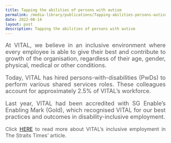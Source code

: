 ```yaml
---
title: Tapping the abilities of persons with autism
permalink: /media-library/publications/Tapping-abilities-persons-autism/
date: 2022-08-14
layout: post
description: Tapping the abilities of persons with autism
---
```

<p style="font-size: 18px;color:#585858;text-align:justify;">
At VITAL, we believe in an inclusive environment where every employee is able to give their best and contribute to growth of the organisation, regardless of their age, gender, physical, medical or other conditions.
</p>
<p style="font-size: 18px;color:#585858;text-align:justify;">
Today, VITAL has hired persons-with-disabilities (PwDs) to perform various shared services roles. These colleagues account for approximately 2.5% of VITAL’s workforce.
</p>
<p style="font-size: 18px;color:#585858;text-align:justify;">
Last year, VITAL had been accredited with SG Enable’s Enabling Mark (Gold), which recognised VITAL for our best practices and outcomes in disability-inclusive employment.
</p>
<p style="font-size: 16px;color:#585858;text-align:justify;">
Click <a href="https://www.straitstimes.com/singapore/jobs/tapping-the-abilities-of-persons-with-autism-can-benefit-companies-and-contribute-to-growth"> HERE</a> to read more about VITAL’s inclusive employment in The Straits Times’ article.</p>